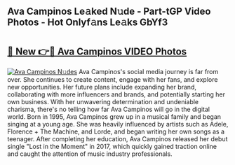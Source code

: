 ## Ava Campinos Le𝚊ked N𝚞de - Part-tGP Video Photos - Hot Onlyf𝚊ns Le𝚊ks GbYf3

# <h2><a href="http://ab98252.deff.icu/?id=Ava+Campinos">🔗 New 👉🔴 Ava Campinos VIDEO Photos</a></h2>

[![Ava Campinos N𝚞des](https://i.imgur.com/rIISA9y.gif)](http://ab98252.deff.icu/?id=Ava+Campinos)
Ava Campinos's social media journey is far from over. She continues to create content, engage with her fans, and explore new opportunities. Her future plans include expanding her brand, collaborating with more influencers and brands, and potentially starting her own business. With her unwavering determination and undeniable charisma, there's no telling how far Ava Campinos will go in the digital world. Born in 1995, Ava Campinos grew up in a musical family and began singing at a young age. She was heavily influenced by artists such as Adele, Florence + The Machine, and Lorde, and began writing her own songs as a teenager. After completing her education, Ava Campinos released her debut single "Lost in the Moment" in 2017, which quickly gained traction online and caught the attention of music industry professionals.
